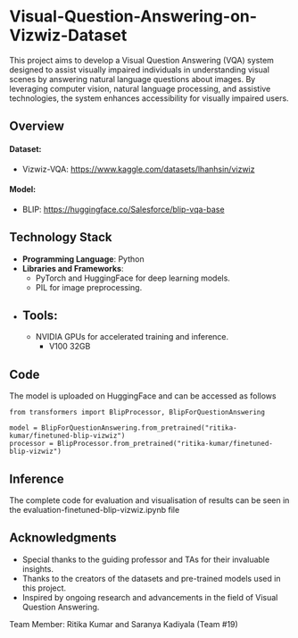 # Visual-Question-Answering-on-Vizwiz-Dataset

This project aims to develop a Visual Question Answering (VQA) system designed to assist visually impaired individuals in understanding visual scenes by answering natural language questions about images. By leveraging computer vision, natural language processing, and assistive technologies, the system enhances accessibility for visually impaired users.

## Overview

#### Dataset:
- Vizwiz-VQA: https://www.kaggle.com/datasets/lhanhsin/vizwiz

#### Model:
- BLIP: https://huggingface.co/Salesforce/blip-vqa-base


## Technology Stack

- **Programming Language**: Python
- **Libraries and Frameworks**:
  - PyTorch and HuggingFace for deep learning models.
  - PIL for image preprocessing.
- **Tools**:
  - 
  - NVIDIA GPUs for accelerated training and inference.
    - V100 32GB

## Code

The model is uploaded on HuggingFace and can be accessed as follows
```
from transformers import BlipProcessor, BlipForQuestionAnswering

model = BlipForQuestionAnswering.from_pretrained("ritika-kumar/finetuned-blip-vizwiz")
processor = BlipProcessor.from_pretrained("ritika-kumar/finetuned-blip-vizwiz")
```
## Inference

The complete code for evaluation and visualisation of results can be seen in the evaluation-finetuned-blip-vizwiz.ipynb file


## Acknowledgments
- Special thanks to the guiding professor and TAs for their invaluable insights.
- Thanks to the creators of the datasets and pre-trained models used in this project.
- Inspired by ongoing research and advancements in the field of Visual Question Answering.

Team Member: Ritika Kumar and Saranya Kadiyala (Team #19)

